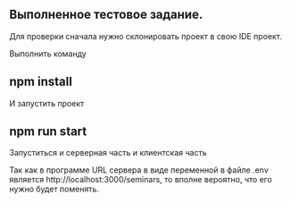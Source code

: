## Выполненное тестовое задание.

Для проверки сначала нужно склонировать проект в свою IDE проект.

Выполнить команду 

## npm install

И запустить проект

## npm run start

Запуститься и серверная часть и клиентская часть

Так как в программе URL сервера в виде переменной в файле .env является http://localhost:3000/seminars, то вполне вероятно, что его нужно будет поменять.
